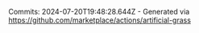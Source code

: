 Commits: 2024-07-20T19:48:28.644Z - Generated via https://github.com/marketplace/actions/artificial-grass
<br>
